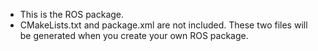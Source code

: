 - This is the ROS package.
- CMakeLists.txt and package.xml are not included. These two files will be generated when you create your own ROS package.
